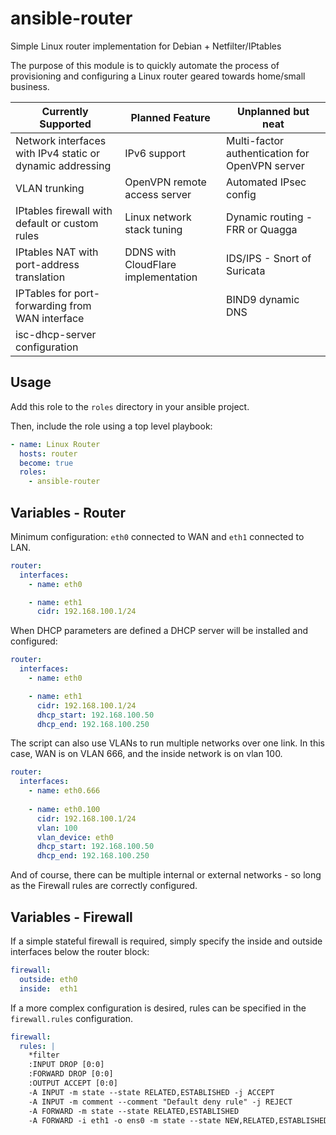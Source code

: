 # ansible-router
Simple Linux router implementation for Debian + Netfilter/IPtables

The purpose of this module is to quickly automate the process of provisioning and configuring a Linux router geared towards home/small business. 

| Currently Supported                                       | Planned Feature                     | Unplanned but neat                             |
| --------------------------------------------------------- | ----------------------------------- | ---------------------------------------------- |
| Network interfaces with IPv4 static or dynamic addressing | IPv6 support                        | Multi-factor authentication for OpenVPN server |
| VLAN trunking                                             | OpenVPN remote access server        | Automated IPsec config                         |
| IPtables firewall with default or custom rules            | Linux network stack tuning          | Dynamic routing - FRR or Quagga                |
| IPtables NAT with port-address translation                | DDNS with CloudFlare implementation | IDS/IPS - Snort of Suricata                    |
| IPTables for port-forwarding from WAN interface           |                                     | BIND9 dynamic DNS                              |
| isc-dhcp-server configuration                             |                                     |                                                |



## Usage

Add this role to the `roles` directory in your ansible project.

Then, include the role using a top level playbook:

```yaml
- name: Linux Router
  hosts: router
  become: true 
  roles: 
    - ansible-router
```



## Variables - Router

Minimum configuration: `eth0` connected to WAN and `eth1` connected to LAN. 

```yaml
router: 
  interfaces: 
    - name: eth0 

    - name: eth1 
      cidr: 192.168.100.1/24 
```



When DHCP parameters are defined a DHCP server will be installed and configured: 

```yaml
router: 
  interfaces: 
    - name: eth0 

    - name: eth1 
      cidr: 192.168.100.1/24
      dhcp_start: 192.168.100.50
      dhcp_end: 192.168.100.250
```



The script can also use VLANs to run multiple networks over one link. In this case, WAN is on VLAN 666, and the inside network is on vlan 100. 

```yaml
router: 
  interfaces: 
    - name: eth0.666
    
    - name: eth0.100
      cidr: 192.168.100.1/24
      vlan: 100
      vlan_device: eth0
      dhcp_start: 192.168.100.50
      dhcp_end: 192.168.100.250
```



And of course, there can be multiple internal or external networks - so long as the Firewall rules are correctly configured. 



## Variables - Firewall 

If a simple stateful firewall is required, simply specify the inside and outside interfaces below the router block: 

```yaml
firewall: 
  outside: eth0
  inside:  eth1
```



If a more complex configuration is desired, rules can be specified in the `firewall.rules` configuration. 

```yaml
firewall: 
  rules: |
    *filter
    :INPUT DROP [0:0]
    :FORWARD DROP [0:0]
    :OUTPUT ACCEPT [0:0]
    -A INPUT -m state --state RELATED,ESTABLISHED -j ACCEPT 
    -A INPUT -m comment --comment "Default deny rule" -j REJECT 
    -A FORWARD -m state --state RELATED,ESTABLISHED 
    -A FORWARD -i eth1 -o ens0 -m state --state NEW,RELATED,ESTABLISHED
```

